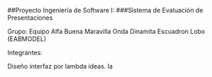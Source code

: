 ##Proyecto Ingeniería de Software I: 
###Sistema de Evaluación de Presentaciones

Grupo: Equipo Alfa Buena Maravilla Onda Dinamita Escuadron Lobo (EABMODEL)

Integrantes: 

Diseño interfaz por lambda ideas.
la
